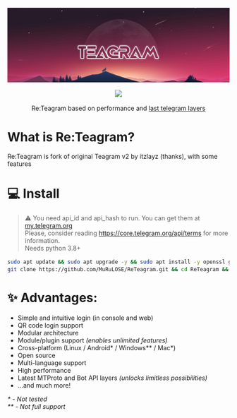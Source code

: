 [![Teagram](https://github.com/MuRuLOSE/teagram-assets/raw/main/teagram_banner2v1.png)](https://t.me/+9BK5VH-n5T0zYzQ6)

<p align="center">
    <img src="https://img.shields.io/github/languages/code-size/MuRuLOSE/ReTeagram?style=for-the-badge">
</p>

<p align="center">
    Re:Teagram based on performance and <a href="https://github.com/KurimuzonAkuma/pyrogram">last telegram layers</a>
</p>

<h1>What is Re:Teagram?</h1>
Re:Teagram is fork of original Teagram v2 by itzlayz (thanks), with some features

<h1>💻 Install</h1>

> ⚠ You need api_id and api_hash to run. You can get them at <a href="https://my.telegram.org">my.telegram.org</a> <br>
> Please, consider reading https://core.telegram.org/api/terms for more information. <br>
> Needs python 3.8+

```bash
sudo apt update && sudo apt upgrade -y && sudo apt install -y openssl git python3 python3-pip
git clone https://github.com/MuRuLOSE/ReTeagram.git && cd ReTeagram && pip install -r requirements.txt && python3 -m teagram
```

<h1>✨ Advantages:</h1>
<ul>
    <li>Simple and intuitive login (in console and web)</li>
    <li>QR code login support</li>
    <li>Modular architecture</li>
    <li>Module/plugin support <i>(enables unlimited features)</i></li>
    <li>Cross-platform (Linux / Android* / Windows** / Mac*)</li>
    <li>Open source</li>
    <li>Multi-language support</li>
    <li>High performance</li>
    <li>Latest MTProto and Bot API layers <i>(unlocks limitless possibilities)</i></li>
    <li>...and much more!</li>
</ul>

<i>* - Not tested</i><br>
<i>** - Not full support</i>